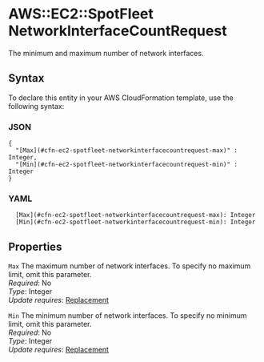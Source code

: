 # AWS::EC2::SpotFleet NetworkInterfaceCountRequest<a name="aws-properties-ec2-spotfleet-networkinterfacecountrequest"></a>

The minimum and maximum number of network interfaces\.

## Syntax<a name="aws-properties-ec2-spotfleet-networkinterfacecountrequest-syntax"></a>

To declare this entity in your AWS CloudFormation template, use the following syntax:

### JSON<a name="aws-properties-ec2-spotfleet-networkinterfacecountrequest-syntax.json"></a>

```
{
  "[Max](#cfn-ec2-spotfleet-networkinterfacecountrequest-max)" : Integer,
  "[Min](#cfn-ec2-spotfleet-networkinterfacecountrequest-min)" : Integer
}
```

### YAML<a name="aws-properties-ec2-spotfleet-networkinterfacecountrequest-syntax.yaml"></a>

```
  [Max](#cfn-ec2-spotfleet-networkinterfacecountrequest-max): Integer
  [Min](#cfn-ec2-spotfleet-networkinterfacecountrequest-min): Integer
```

## Properties<a name="aws-properties-ec2-spotfleet-networkinterfacecountrequest-properties"></a>

`Max` <a name="cfn-ec2-spotfleet-networkinterfacecountrequest-max"></a>
The maximum number of network interfaces\. To specify no maximum limit, omit this parameter\.  
_Required_: No  
_Type_: Integer  
_Update requires_: [Replacement](https://docs.aws.amazon.com/AWSCloudFormation/latest/UserGuide/using-cfn-updating-stacks-update-behaviors.html#update-replacement)

`Min` <a name="cfn-ec2-spotfleet-networkinterfacecountrequest-min"></a>
The minimum number of network interfaces\. To specify no minimum limit, omit this parameter\.  
_Required_: No  
_Type_: Integer  
_Update requires_: [Replacement](https://docs.aws.amazon.com/AWSCloudFormation/latest/UserGuide/using-cfn-updating-stacks-update-behaviors.html#update-replacement)
